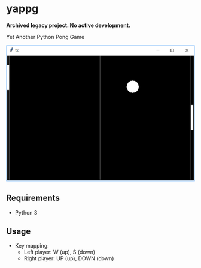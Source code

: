 # yappg

**Archived legacy project. No active development.**

Yet Another Python Pong Game

![Yet Another Python Pong Game](screenshot.png "Game screenshot")

## Requirements
- Python 3

## Usage
- Key mapping: 
  - Left player: W (up), S (down)
  - Right player: UP (up), DOWN (down)
